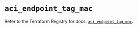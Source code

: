 # `aci_endpoint_tag_mac`

Refer to the Terraform Registry for docs: [`aci_endpoint_tag_mac`](https://registry.terraform.io/providers/ciscodevnet/aci/2.17.0/docs/resources/endpoint_tag_mac).
